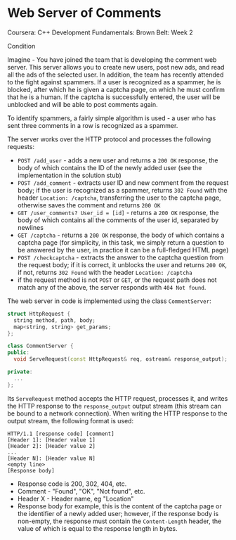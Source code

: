 # Web Server of Comments
Coursera: C++ Development Fundamentals: Brown Belt: Week 2

Condition

Imagine - You have joined the team that is developing the comment web server. This server allows you to create new users, post new ads, and read all the ads of the selected user. 
In addition, the team has recently attended to the fight against spammers. If a user is recognized as a spammer, he is blocked, after which he is given a captcha page, 
on which he must confirm that he is a human. If the captcha is successfully entered, the user will be unblocked and will be able to post comments again.

To identify spammers, a fairly simple algorithm is used - a user who has sent three comments in a row is recognized as a spammer.

The server works over the HTTP protocol and processes the following requests:
- ```POST /add_user``` - adds a new user and returns a ```200 OK``` response, the body of which contains the ID of the newly added user (see the implementation in the solution stub)
- ```POST /add_comment``` - extracts user ID and new comment from the request body; if the user is recognized as a spammer, returns ```302 Found``` with the header 
```Location: /captcha```, transferring the user to the captcha page, otherwise saves the comment and returns ```200 OK```
- ```GET /user_comments? User_id = [id]``` - returns a ```200 OK``` response, the body of which contains all the comments of the user id, separated by newlines
- ```GET /captcha``` - returns a ```200 OK``` response, the body of which contains a captcha page (for simplicity, in this task, we simply return a question to be answered 
by the user, in practice it can be a full-fledged HTML page)
- ```POST /checkcaptcha``` - extracts the answer to the captcha question from the request body; if it is correct, it unblocks the user and returns ```200 OK```, if not, 
returns ```302 Found``` with the header ```Location: /captcha```
- if the request method is not ```POST``` or ```GET```, or the request path does not match any of the above, the server responds with ```404 Not found```.

The web server in code is implemented using the class ```CommentServer```:

```c++
struct HttpRequest {
  string method, path, body;
  map<string, string> get_params;
};

class CommentServer {
public:
  void ServeRequest(const HttpRequest& req, ostream& response_output);

private:
  ...
};
```
Its ```ServeRequest``` method accepts the HTTP request, processes it, and writes the HTTP response to the ```response_output``` output stream (this stream can be bound 
to a network connection). When writing the HTTP response to the output stream, the following format is used:

```
HTTP/1.1 [response code] [comment]
[Header 1]: [Header value 1]
[Header 2]: [Header value 2]
...
[Header N]: [Header value N]
<empty line>
[Response body]
```
- Response code is 200, 302, 404, etc.
- Comment - "Found", "OK", "Not found", etc.
- Header X - Header name, eg "Location"
- Response body for example, this is the content of the captcha page or the identifier of a newly added user; however, if the response body is non-empty, the response must contain the ```Content-Length``` header, the value of which is equal to the response length in bytes.
